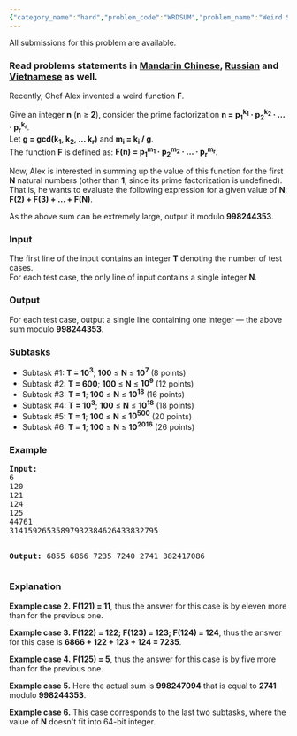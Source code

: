 ```yaml
---
{"category_name":"hard","problem_code":"WRDSUM","problem_name":"Weird Sum","languages_supported":{"0":"ADA","1":"ASM","2":"BASH","3":"BF","4":"C","5":"C99 strict","6":"CAML","7":"CLOJ","8":"CLPS","9":"CPP 4.3.2","10":"CPP 4.9.2","11":"CPP14","12":"CS2","13":"D","14":"ERL","15":"FORT","16":"FS","17":"GO","18":"HASK","19":"ICK","20":"ICON","21":"JAVA","22":"JS","23":"LISP clisp","24":"LISP sbcl","25":"LUA","26":"NEM","27":"NICE","28":"NODEJS","29":"PAS fpc","30":"PAS gpc","31":"PERL","32":"PERL6","33":"PHP","34":"PIKE","35":"PRLG","36":"PYPY","37":"PYTH","38":"PYTH 3.4","39":"RUBY","40":"SCALA","41":"SCM chicken","42":"SCM guile","43":"SCM qobi","44":"ST","45":"TCL","46":"TEXT","47":"WSPC"},"max_timelimit":"1 - 7","source_sizelimit":50000,"problem_author":"alex_2oo8","problem_tester":"iscsi","date_added":"4-08-2015","tags":{"0":"alex_2oo8","1":"biginteger","2":"bignum","3":"dynamic","4":"feb16","5":"hard","6":"interpolation"},"editorial_url":"http://discuss.codechef.com/problems/WRDSUM","time":{"view_start_date":1455528600,"submit_start_date":1455528600,"visible_start_date":1455528600,"end_date":1735669800},"layout":"problem"}
---
```

<span class="solution-visible-txt">All submissions for this problem are available.</span><h3> Read problems statements in <a target="_blank" href="http://www.codechef.com/download/translated/FEB16/mandarin/WRDSUM.pdf">Mandarin Chinese</a>, <a target="_blank" href="http://www.codechef.com/download/translated/FEB16/russian/WRDSUM.pdf">Russian</a> and <a target="_blank" href="http://www.codechef.com/download/translated/FEB16/vietnamese/WRDSUM.pdf">Vietnamese</a> as well.</h3>


<p>Recently, Chef Alex invented a weird function <b>F</b>.</p>
<p>Give an integer <b>n</b> (<b>n</b> ≥ <b>2</b>), consider the prime factorization <b>n = p<sub>1</sub><sup>k<sub>1</sub></sup> · p<sub>2</sub><sup>k<sub>2</sub></sup> · … · p<sub>r</sub><sup>k<sub>r</sub></sup></b>.<br/>
Let <b>g = gcd(k<sub>1</sub>, k<sub>2</sub>, … k<sub>r</sub>)</b> and <b>m<sub>i</sub> = k<sub>i</sub> / g</b>.<br/>
The function <b>F</b> is defined as: <b>F(n) = p<sub>1</sub><sup>m<sub>1</sub></sup> · p<sub>2</sub><sup>m<sub>2</sub></sup> · … · p<sub>r</sub><sup>m<sub>r</sub></sup></b>.</p>

<p>Now, Alex is interested in summing up the value of this function for the first <b>N</b> natural numbers (other than <b>1</b>, since its prime factorization is undefined). That is, he wants to evaluate the following expression for a given value of <b>N</b>: <b>F(2) + F(3) + … + F(N)</b>.</p>

<p>As the above sum can be extremely large, output it modulo <b>998244353</b>.</p>

<h3>Input</h3>
The first line of the input contains an integer <b>T</b> denoting the number of test cases. <br />
For each test case, the only line of input contains a single integer <b>N</b>.

<h3>Output</h3>
For each test case, output a single line containing one integer — the above sum modulo <b>998244353</b>.

<h3>Subtasks</h3>
<ul>
    <li>Subtask #1: <b>T = 10<sup>3</sup></b>; <b>100</b> ≤ <b>N</b> ≤ <b>10<sup>7</sup></b> (8 points)</li>
    <li>Subtask #2: <b>T = 600</b>; <b>100</b> ≤ <b>N</b> ≤ <b>10<sup>9</sup></b> (12 points)</li>
    <li>Subtask #3: <b>T = 1</b>; <b>100</b> ≤ <b>N</b> ≤ <b>10<sup>18</sup></b> (16 points)</li>
    <li>Subtask #4: <b>T = 10<sup>3</sup></b>; <b>100</b> ≤ <b>N</b> ≤ <b>10<sup>18</sup></b> (18 points)</li>
    <li>Subtask #5: <b>T = 1</b>; <b>100</b> ≤ <b>N</b> ≤ <b>10<sup>500</sup></b> (20 points)</li>
    <li>Subtask #6: <b>T = 1</b>; <b>100</b> ≤ <b>N</b> ≤ <b>10<sup>2016</sup></b> (26 points)</li>
</ul>

<h3>Example</h3>
<pre><b>Input:</b>
6
120
121
124
125
44761
31415926535897932384626433832795

<b>Output:</b>
6855
6866
7235
7240
2741
382417086
</pre>

<h3>Explanation</h3>
<b>Example case 2.</b> <b>F(121) = 11</b>, thus the answer for this case is by eleven more than for the previous one.
<p> </p>
<b>Example case 3.</b> <b>F(122) = 122; F(123) = 123; F(124) = 124</b>, thus the answer for this case is <b>6866 + 122 + 123 + 124 = 7235</b>.
<p> </p>
<b>Example case 4.</b> <b>F(125) = 5</b>, thus the answer for this case is by five more than for the previous one.
<p> </p>
<b>Example case 5.</b> Here the actual sum is <b>998247094</b> that is equal to <b>2741</b> modulo <b>998244353</b>.
<p> </p>
<b>Example case 6.</b> This case corresponds to the last two subtasks, where the value of <b>N</b> doesn't fit into 64-bit integer.